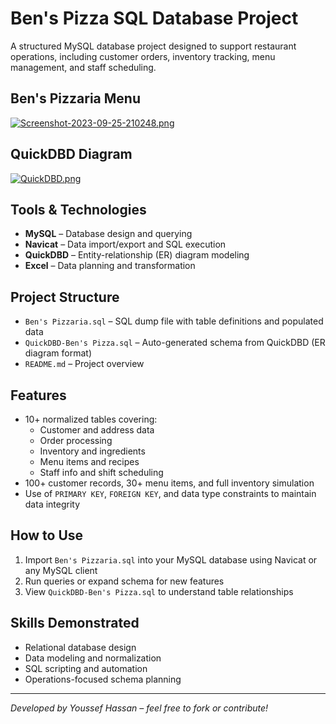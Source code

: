 # Ben's Pizza SQL Database Project

A structured MySQL database project designed to support restaurant operations, including customer orders, inventory tracking, menu management, and staff scheduling.

## Ben's Pizzaria Menu
[![Screenshot-2023-09-25-210248.png](https://i.postimg.cc/hPVN6Lzp/Screenshot-2023-09-25-210248.png)](https://postimg.cc/CzLvff4q)

## QuickDBD Diagram
[![QuickDBD.png](https://i.postimg.cc/prwkk6JR/QuickDBD.png)](https://postimg.cc/tnzh4DcM)


## Tools & Technologies
- **MySQL** – Database design and querying
- **Navicat** – Data import/export and SQL execution
- **QuickDBD** – Entity-relationship (ER) diagram modeling
- **Excel** – Data planning and transformation

## Project Structure
- `Ben's Pizzaria.sql` – SQL dump file with table definitions and populated data
- `QuickDBD-Ben's Pizza.sql` – Auto-generated schema from QuickDBD (ER diagram format)
- `README.md` – Project overview

## Features
- 10+ normalized tables covering:
  - Customer and address data  
  - Order processing  
  - Inventory and ingredients  
  - Menu items and recipes  
  - Staff info and shift scheduling  
- 100+ customer records, 30+ menu items, and full inventory simulation  
- Use of `PRIMARY KEY`, `FOREIGN KEY`, and data type constraints to maintain data integrity

## How to Use
1. Import `Ben's Pizzaria.sql` into your MySQL database using Navicat or any MySQL client
2. Run queries or expand schema for new features
3. View `QuickDBD-Ben's Pizza.sql` to understand table relationships

## Skills Demonstrated
- Relational database design  
- Data modeling and normalization  
- SQL scripting and automation  
- Operations-focused schema planning

---

*Developed by Youssef Hassan – feel free to fork or contribute!*
